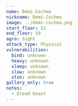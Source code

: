 ```yaml
---
name: Demi-Cochma
nickname: Demi-Cochma
image: ../demi-cochma.png
start_floor: 51
end_floor: 59
agro: Sight
attack_type: Physical
vulnerabilities:
  bind: unknown
  heavy: unknown
  sleep: unknown
  slow: unknown
  stun: unknown
gallery_only: true
notes:
  - Dread beast
---
```

